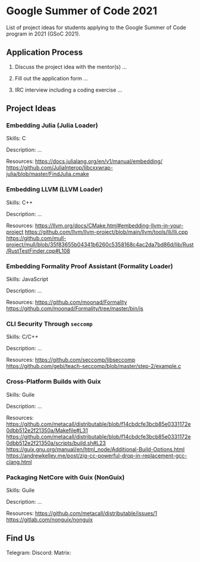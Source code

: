 # Google Summer of Code 2021
List of project ideas for students applying to the Google Summer of Code program in 2021 (GSoC 2021).


## Application Process

1. Discuss the project idea with the mentor(s)
...

2. Fill out the application form
...

3. IRC interview including a coding exercise
...


## Project Ideas


### Embedding Julia (Julia Loader)

Skills: C

Description:
...

Resources:
https://docs.julialang.org/en/v1/manual/embedding/
https://github.com/JuliaInterop/libcxxwrap-julia/blob/master/FindJulia.cmake


### Embedding LLVM (LLVM Loader)

Skills: C++

Description:
...

Resources:
https://llvm.org/docs/CMake.html#embedding-llvm-in-your-project
https://github.com/llvm/llvm-project/blob/main/llvm/tools/lli/lli.cpp
https://github.com/mull-project/mull/blob/35f83655b04341b6260c5358168c4ac2da7bd86d/lib/Rust/RustTestFinder.cpp#L108

### Embedding Formality Proof Assistant (Formality Loader)

Skills: JavaScript

Description:
...

Resources:
https://github.com/moonad/Formality
https://github.com/moonad/Formality/tree/master/bin/js

### CLI Security Through `seccomp`

Skills: C/C++

Description:
...

Resources:
https://github.com/seccomp/libseccomp
https://github.com/gebi/teach-seccomp/blob/master/step-2/example.c

### Cross-Platform Builds with Guix

Skills: Guile

Description:
...

Resources:
https://github.com/metacall/distributable/blob/f14cbdcfe3bcb85e0331172e0dbb512e2f21350a/Makefile#L31
https://github.com/metacall/distributable/blob/f14cbdcfe3bcb85e0331172e0dbb512e2f21350a/scripts/build.sh#L23
https://guix.gnu.org/manual/en/html_node/Additional-Build-Options.html
https://andrewkelley.me/post/zig-cc-powerful-drop-in-replacement-gcc-clang.html

### Packaging NetCore with Guix (NonGuix)

Skills: Guile

Description:
...

Resources:
https://github.com/metacall/distributable/issues/1
https://gitlab.com/nonguix/nonguix

## Find Us

Telegram:
Discord:
Matrix:
